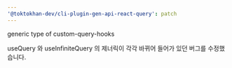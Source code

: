 ```yaml
---
'@toktokhan-dev/cli-plugin-gen-api-react-query': patch
---
```


generic type of custom-query-hooks

useQuery 와 useInfiniteQuery 의 제너릭이 각각 바뀌어 들어가 있던 버그를 수정했습니다.
